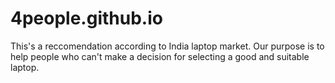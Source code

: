 # 4people.github.io
This's a reccomendation according to India laptop market. Our purpose is to help people who can't make a decision for selecting a good and suitable laptop.
